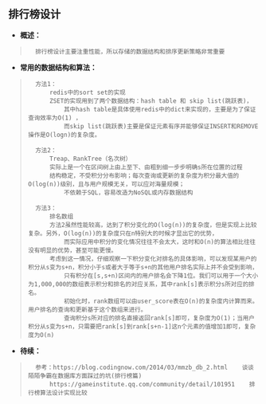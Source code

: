 ## 排行榜设计
- **概述：**
>       排行榜设计主要注重性能，所以存储的数据结构和排序更新策略非常重要
>
>

- **常用的数据结构和算法：**
>       方法1：
>           redis中的sort set的实现
>           ZSET的实现用到了两个数据结构：hash table 和 skip list(跳跃表)，
>               其中hash table是具体使用redis中的dict来实现的，主要是为了保证查询效率为O(1) ，
>               而skip list(跳跃表)主要是保证元素有序并能够保证INSERT和REMOVE操作是O(logn)的复杂度。
>
>       方法2：
>           Treap、RankTree（名次树）
>           实际上是一个在区间树上由上至下、由粗到细一步步明确s所在位置的过程
>           结构稳定，不受积分分布影响；每次查询或更新的复杂度为积分最大值的O(log(n))级别，且与用户规模无关，可以应对海量规模；
>               不依赖于SQL，容易改造为NoSQL或内存数据结构
>
>       方法3：
>           排名数组
>           方法2虽然性能较高，达到了积分变化的O(log(n))的复杂度，但是实现上比较复杂。另外，O(log(n))的复杂度只在n特别大的时候才显出它的优势，
>               而实际应用中积分的变化情况往往不会太大，这时和O(n)的算法相比往往没有明显的优势，甚至可能更慢。
>           考虑到这一情况，仔细观察一下积分变化对排名的具体影响，可以发现某用户的积分从s变为s+n，积分小于s或者大于等于s+n的其他用户排名实际上并不会受到影响，
>               只有积分在[s,s+n)区间内的用户排名会下降1位。我们可以用于一个大小为1,000,000的数组表示积分和排名的对应关系，其中rank[s]表示积分s所对应的排名。
>               初始化时，rank数组可以由user_score表在O(n)的复杂度内计算而来。用户排名的查询和更新基于这个数组来进行。
>               查询积分s所对应的排名直接返回rank[s]即可，复杂度为O(1)；当用户积分从s变为s+n，只需要把rank[s]到rank[s+n-1]这n个元素的值增加1即可，复杂度为O(n) 
>
>
>
>
>
>
>
>
>
>

- **待续：**
>       参考：https://blog.codingnow.com/2014/03/mmzb_db_2.html    谈谈陌陌争霸在数据库方面踩过的坑(排行榜篇)
>           https://gameinstitute.qq.com/community/detail/101951    排行榜算法设计实现比较
>
>
>
>
>
>
>
>
>
>
>
